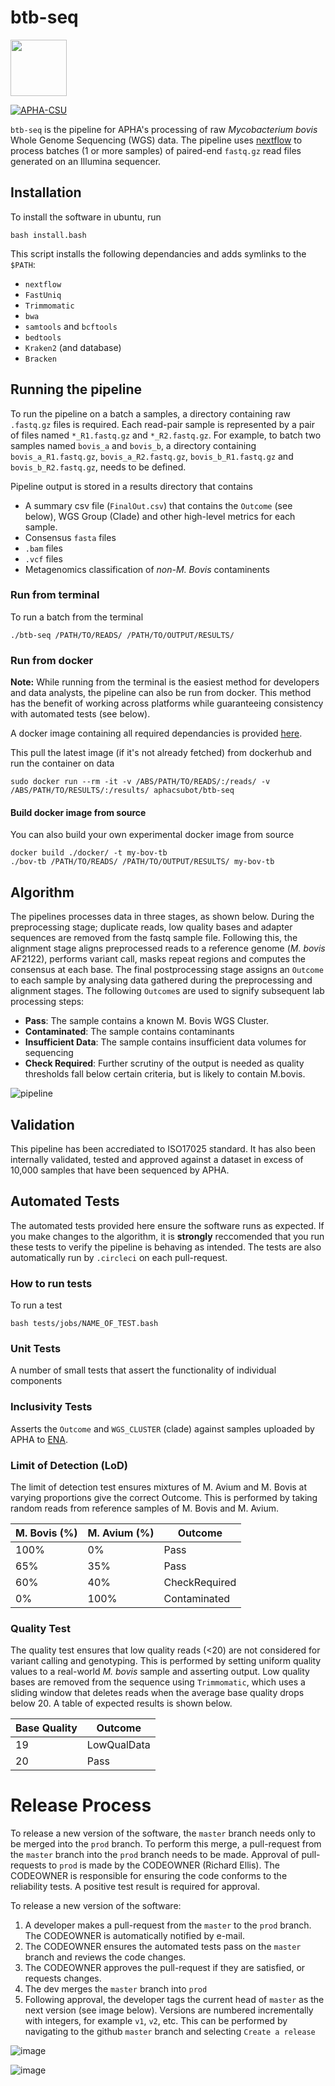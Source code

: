 # **btb-seq**

<img src="https://user-images.githubusercontent.com/6979169/130202823-9a2484d0-c13f-4d86-9685-4bfe04bbf8c2.png" width="90">

[![APHA-CSU](https://circleci.com/gh/APHA-CSU/btb-seq.svg?style=svg)](https://app.circleci.com/pipelines/github/APHA-CSU)

`btb-seq` is the pipeline for APHA's processing of raw *Mycobacterium bovis* Whole Genome Sequencing (WGS) data. The pipeline uses [nextflow](https://www.nextflow.io/docs/latest/getstarted.html) to process batches (1 or more samples) of paired-end `fastq.gz` read files generated on an Illumina sequencer. 

## Installation

To install the software in ubuntu, run
```
bash install.bash
```

This script installs the following dependancies and adds symlinks to the `$PATH`: 
-	`nextflow`
-	`FastUniq`
-	`Trimmomatic`
-	`bwa`
-	`samtools` and `bcftools`
-	`bedtools`
-	`Kraken2` (and database)
-	`Bracken`

## Running the pipeline

To run the pipeline on a batch a samples, a directory containing raw `.fastq.gz` files is required. Each read-pair sample is represented by a pair of files named `*_R1.fastq.gz` and `*_R2.fastq.gz`. For example, to batch two samples named `bovis_a` and `bovis_b`, a directory containing `bovis_a_R1.fastq.gz`, `bovis_a_R2.fastq.gz`,  `bovis_b_R1.fastq.gz` and `bovis_b_R2.fastq.gz`, needs to be defined.

Pipeline output is stored in a results directory that contains
- A summary csv file (`FinalOut.csv`) that contains the `Outcome` (see below), WGS Group (Clade) and other high-level metrics for each sample. 
- Consensus `fasta` files
- `.bam` files
- `.vcf` files
- Metagenomics classification of *non-M. Bovis* contaminents

### Run from terminal

To run a batch from the terminal
```
./btb-seq /PATH/TO/READS/ /PATH/TO/OUTPUT/RESULTS/
```

### Run from docker

**Note:** While running from the terminal is the easiest method for developers and data analysts, the pipeline can also be run from docker. This method has the benefit of working across platforms while guaranteeing consistency with automated tests (see below). 

A docker image containing all required dependancies is provided [here](https://hub.docker.com/r/aphacsubot/btb-seq). 

This pull the latest image (if it's not already fetched) from dockerhub and run the container on data
```
sudo docker run --rm -it -v /ABS/PATH/TO/READS/:/reads/ -v /ABS/PATH/TO/RESULTS/:/results/ aphacsubot/btb-seq
```

#### Build docker image from source 

You can also build your own experimental docker image from source
```
docker build ./docker/ -t my-bov-tb
./bov-tb /PATH/TO/READS/ /PATH/TO/OUTPUT/RESULTS/ my-bov-tb
```

## Algorithm

The pipelines processes data in three stages, as shown below. During the preprocessing stage; duplicate reads, low quality bases and adapter sequences are removed from the fastq sample file. Following this, the alignment stage aligns preprocessed reads to a reference genome (*M. bovis* AF2122), performs variant call, masks repeat regions and computes the consensus at each base. The final postprocessing stage assigns an `Outcome` to each sample by analysing data gathered during the preprocessing and alignment stages. The following `Outcome`s are used to signify subsequent lab processing steps:

- **Pass**: The sample contains a known M. Bovis WGS Cluster.
- **Contaminated**: The sample contains contaminants
- **Insufficient Data**: The sample contains insufficient data volumes for sequencing 
- **Check Required**: Further scrutiny of the output is needed as quality thresholds fall below certain criteria, but is likely to contain M.bovis.  

![pipeline](https://user-images.githubusercontent.com/6979169/113730676-ffecef00-96ef-11eb-8670-9fae5e175701.png)


## Validation

This pipeline has been accrediated to ISO17025 standard. It has also been internally validated, tested and approved against a dataset in excess of 10,000 samples that have been sequenced by APHA.  


## Automated Tests

The automated tests provided here ensure the software runs as expected. If you make changes to the algorithm, it is **strongly** reccomended that you run these tests to verify the pipeline is behaving as intended. The tests are also automatically run by `.circleci` on each pull-request. 

### How to run tests

To run a test
```
bash tests/jobs/NAME_OF_TEST.bash
```

### Unit Tests

A number of small tests that assert the functionality of individual components

### Inclusivity Tests

Asserts the `Outcome` and `WGS_CLUSTER` (clade) against samples uploaded by APHA to [ENA](https://www.ebi.ac.uk/ena/browser/view/PRJEB40340). 

### Limit of Detection (LoD)

The limit of detection test ensures mixtures of M. Avium and M. Bovis at varying proportions give the correct Outcome. This is performed by taking random reads from reference samples of M. Bovis and M. Avium.

| M. Bovis (%) | M. Avium (%) | Outcome |
| ------------- | ------------- | ------------- | 
| 100%   | 0% | Pass | 
| 65%   | 35% | Pass | 
| 60%   | 40% | CheckRequired | 
| 0%   | 100% | Contaminated | 

### Quality Test

The quality test ensures that low quality reads (<20) are not considered for variant calling and genotyping. This is performed by setting uniform quality values to a real-world *M. bovis* sample and asserting output. Low quality bases are removed from the sequence using `Trimmomatic`, which uses a sliding window that deletes reads when the average base quality drops below 20. A table of expected results is shown below.

| Base Quality | Outcome | 
| ------------- | ------------- | 
| 19   | LowQualData | 
| 20   | Pass | 



# Release Process

To release a new version of the software, the `master` branch needs only to be merged into the `prod` branch. To perform this merge, a pull-request from the `master` branch into the `prod` branch needs to be made. Approval of pull-requests to `prod` is made by the CODEOWNER (Richard Ellis). The CODEOWNER is responsible for ensuring the code conforms to the reliability tests. A positive test result is required for approval.

To release a new version of the software:
1. A developer makes a pull-request from the `master` to the `prod` branch. The CODEOWNER is automatically notified by e-mail.
1. The CODEOWNER ensures the automated tests pass on the `master` branch and reviews the code changes. 
1. The CODEOWNER approves the pull-request if they are satisfied, or requests changes.
1. The dev merges the `master` branch into `prod`
1. Following approval, the developer tags the current head of `master` as the next version (see image below). Versions are numbered incrementally with integers, for example `v1`, `v2`, etc. This can be performed by navigating to the github `master` branch and selecting `Create a release`

![image](https://user-images.githubusercontent.com/6979169/163342248-d41c9625-1c79-4463-9425-99522829cd31.png)

![image](https://user-images.githubusercontent.com/6979169/163342279-40bf4673-6af9-4b35-adab-5ea15df601bc.png)

